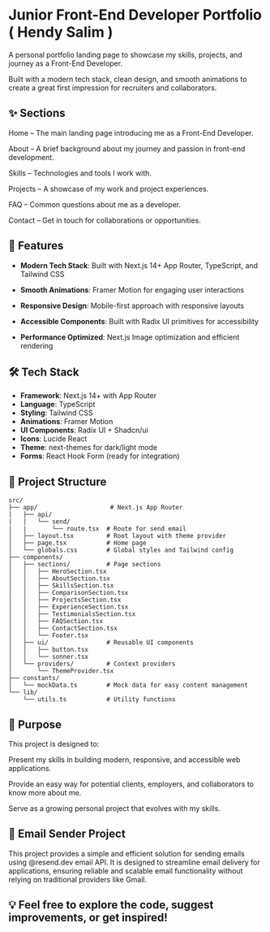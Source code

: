 # Junior Front-End Developer Portfolio ( Hendy Salim )

A personal portfolio landing page to showcase my skills, projects, and journey as a Front-End Developer.

Built with a modern tech stack, clean design, and smooth animations to create a great first impression for recruiters and collaborators.

## ✨ Sections

Home – The main landing page introducing me as a Front-End Developer.

About – A brief background about my journey and passion in front-end development.

Skills – Technologies and tools I work with.

Projects – A showcase of my work and project experiences.

FAQ – Common questions about me as a developer.

Contact – Get in touch for collaborations or opportunities.

## 🚀 Features

- **Modern Tech Stack**: Built with Next.js 14+ App Router, TypeScript, and Tailwind CSS

- **Smooth Animations**: Framer Motion for engaging user interactions

- **Responsive Design**: Mobile-first approach with responsive layouts

- **Accessible Components**: Built with Radix UI primitives for accessibility

- **Performance Optimized**: Next.js Image optimization and efficient rendering

## 🛠️ Tech Stack

- **Framework**: Next.js 14+ with App Router
- **Language**: TypeScript
- **Styling**: Tailwind CSS
- **Animations**: Framer Motion
- **UI Components**: Radix UI + Shadcn/ui
- **Icons**: Lucide React
- **Theme**: next-themes for dark/light mode
- **Forms**: React Hook Form (ready for integration)

## 📁 Project Structure

```
src/
├── app/                    # Next.js App Router
|   ├── api/
|   |   └── send/
|   |       └── route.tsx  # Route for send email
│   ├── layout.tsx         # Root layout with theme provider
│   ├── page.tsx           # Home page
│   └── globals.css        # Global styles and Tailwind config
├── components/
│   ├── sections/          # Page sections
│   │   ├── HeroSection.tsx
│   │   ├── AboutSection.tsx
│   │   ├── SkillsSection.tsx
│   │   ├── ComparisonSection.tsx
│   │   ├── ProjectsSection.tsx
│   │   ├── ExperienceSection.tsx
│   │   ├── TestimonialsSection.tsx
│   │   ├── FAQSection.tsx
│   │   ├── ContactSection.tsx
│   │   └── Footer.tsx
│   ├── ui/                # Reusable UI components
│   │   ├── button.tsx
│   │   └── sonner.tsx
│   └── providers/         # Context providers
│       └── ThemeProvider.tsx
├── constants/
│   └── mockData.ts        # Mock data for easy content management
└── lib/
    └── utils.ts           # Utility functions
```

## 🎯 Purpose

This project is designed to:

Present my skills in building modern, responsive, and accessible web applications.

Provide an easy way for potential clients, employers, and collaborators to know more about me.

Serve as a growing personal project that evolves with my skills.

## 🎯 Email Sender Project

This project provides a simple and efficient solution for sending emails using @resend.dev email API. It is designed to streamline email delivery for applications, ensuring reliable and scalable email functionality without relying on traditional providers like Gmail.

## 💡 Feel free to explore the code, suggest improvements, or get inspired!

